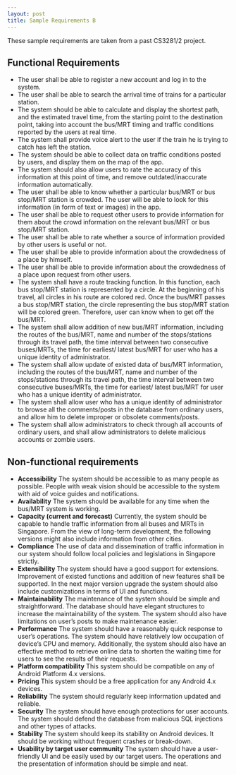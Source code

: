 ```yaml
---
layout: post
title: Sample Requirements B
---
```


These sample requirements are taken from a past CS3281/2 project.
<!--more-->

## Functional Requirements

* The user shall be able to register a new account and log in to the system.
* The user shall be able to search the arrival time of trains for a particular station.
* The system should be able to calculate and display the shortest path, and the estimated travel time, from the starting point to the destination point, taking into account the bus/MRT timing and traffic conditions reported by the users at real time.
* The system shall provide voice alert to the user if the train he is trying to catch has left the station.
* The system should be able to collect data on traffic conditions posted by users, and display them on the map of the app. 
* The system should also allow users to rate the accuracy of this information at this point of time, and remove outdated/inaccurate information automatically.
* The user shall be able to know whether a particular bus/MRT or bus stop/MRT station is crowded. The user will be able to look for this information (in form of text or images) in the app.
* The user shall be able to request other users to provide information for them about the crowd information on the relevant bus/MRT or bus stop/MRT station.
* The user shall be able to rate whether a source of information provided by other users is useful or not.
* The user shall be able to provide information about the crowdedness of a place by himself.
* The user shall be able to provide information about the crowdedness of a place upon
 request from other users.
* The system shall have a route tracking function. In this function, each bus stop/MRT station
 is represented by a circle. At the beginning of his travel, all circles in his route are colored red. Once the bus/MRT passes a bus stop/MRT station, the circle representing the bus stop/MRT station will be colored green. Therefore, user can know when to get off the bus/MRT.
* The system shall allow addition of new bus/MRT information, including the routes of the bus/MRT, name and number of the stops/stations through its travel path, the time interval between two consecutive buses/MRTs, the time for earliest/ latest bus/MRT for user who has a unique identity of administrator.
* The system shall allow update of existed data of bus/MRT information, including the routes of the bus/MRT, name and number of the stops/stations through its travel path, the time interval between two consecutive buses/MRTs, the time for earliest/ latest bus/MRT for user who has a unique identity of administrator.
* The system shall allow user who has a unique identity of administrator to browse all the comments/posts in the database from ordinary users, and allow him to delete improper or obsolete comments/posts.
* The system shall allow administrators to check through all accounts of ordinary users, and shall allow administrators to delete malicious accounts or zombie users.

## Non-functional requirements

* **Accessibility** The system should be accessible to as many people as possible. People with weak vision should be accessible to the system with aid of voice guides and notifications.
* **Availability** The system should be available for any time when the bus/MRT system is working.
* **Capacity (current and forecast)**
 Currently, the system should be capable to handle traffic information from all buses and MRTs in Singapore. From the view of long-term development, the following versions might also include information from other cities.
* **Compliance** The use of data and dissemination of traffic information in our system should follow local policies and legislations in Singapore strictly.
* **Extensibility** The system should have a good support for extensions. Improvement of existed functions and addition of new features shall be supported. In the next major version upgrade the system should also include customizations in terms of UI and functions.
* **Maintainability** The maintenance of the system should be simple and straightforward. The database should have elegant structures to increase the maintainability of the system. The system should also have limitations on user’s posts to make maintenance easier.
* **Performance** The system should have a reasonably quick response to user’s operations. The system should have relatively low occupation of device’s CPU and memory.  Additionally, the system should also have an effective method to retrieve online data to shorten the waiting time for users to see the results of their requests.
* **Platform compatibility** This system should be compatible on any of Android Platform 4.x versions.
* **Pricing** This system should be a free application for any Android 4.x devices.
* **Reliability** The system should regularly keep information updated and reliable.
* **Security** The system should have enough protections for user accounts. The system should defend the database from malicious SQL injections and other types of attacks.
* **Stability** The system should keep its stability on Android devices. It should be working without frequent crashes or break-down.
* **Usability by target user community** The system should have a user-friendly UI and be easily used by our target users. The operations and the presentation of information should be simple and neat.
